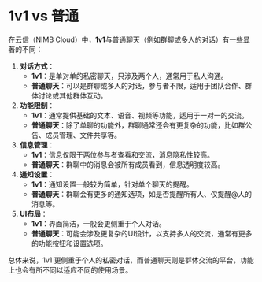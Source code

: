 # 1v1  vs 普通

在云信（NIMB Cloud）中，**1v1**与普通聊天（例如群聊或多人的对话）有一些显著的不同：

1. **对话方式**：
   * **1v1**：是单对单的私密聊天，只涉及两个人，通常用于私人沟通。
   * **普通聊天**：可以是群聊或多人的对话，参与者不限，适用于团队合作、群体讨论或其他群体互动。
2. **功能限制**：
   * **1v1**：通常提供基础的文本、语音、视频等功能，适用于一对一的交流。
   * **普通聊天**：除了单聊的功能外，群聊通常还会有更复杂的功能，比如群公告、成员管理、文件共享等。
3. **信息管理**：
   * **1v1**：信息仅限于两位参与者查看和交流，消息隐私性较高。
   * **普通聊天**：群聊中的消息会被所有成员看到，信息透明度较高。
4. **通知设置**：
   * **1v1**：通知设置一般较为简单，针对单个聊天的提醒。
   * **普通聊天**：群聊会有更多的通知选项，如是否提醒所有人、仅提醒@人的消息等。
5. **UI布局**：
   * **1v1**：界面简洁，一般会更侧重于个人对话。
   * **普通聊天**：可能会涉及更复杂的UI设计，以支持多人的交流，通常有更多的功能按钮和设置选项。

总体来说，1v1 更侧重于个人的私密对话，而普通聊天则是群体交流的平台，功能上也会有所不同以适应不同的使用场景。
